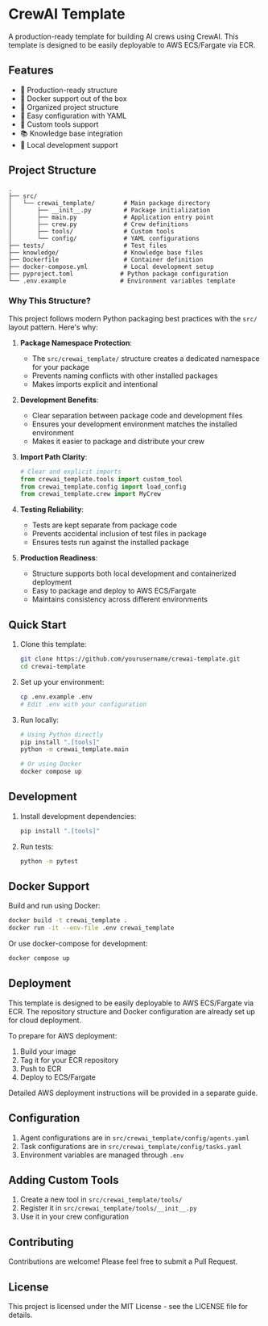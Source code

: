# CrewAI Template

A production-ready template for building AI crews using CrewAI. This template is designed to be easily deployable to AWS ECS/Fargate via ECR.

## Features

- 🚀 Production-ready structure
- 🐳 Docker support out of the box
- 📁 Organized project structure
- 🔧 Easy configuration with YAML
- 🧰 Custom tools support
- 📚 Knowledge base integration
- 🔄 Local development support

## Project Structure

```
.
├── src/
│   └── crewai_template/        # Main package directory
│       ├── __init__.py         # Package initialization
│       ├── main.py             # Application entry point
│       ├── crew.py             # Crew definitions
│       ├── tools/              # Custom tools
│       └── config/             # YAML configurations
├── tests/                      # Test files
├── knowledge/                  # Knowledge base files
├── Dockerfile                  # Container definition
├── docker-compose.yml          # Local development setup
├── pyproject.toml             # Python package configuration
└── .env.example               # Environment variables template
```

### Why This Structure?

This project follows modern Python packaging best practices with the `src/` layout pattern. Here's why:

1. **Package Namespace Protection**:
   - The `src/crewai_template/` structure creates a dedicated namespace for your package
   - Prevents naming conflicts with other installed packages
   - Makes imports explicit and intentional

2. **Development Benefits**:
   - Clear separation between package code and development files
   - Ensures your development environment matches the installed environment
   - Makes it easier to package and distribute your crew

3. **Import Path Clarity**:
   ```python
   # Clear and explicit imports
   from crewai_template.tools import custom_tool
   from crewai_template.config import load_config
   from crewai_template.crew import MyCrew
   ```

4. **Testing Reliability**:
   - Tests are kept separate from package code
   - Prevents accidental inclusion of test files in package
   - Ensures tests run against the installed package

5. **Production Readiness**:
   - Structure supports both local development and containerized deployment
   - Easy to package and deploy to AWS ECS/Fargate
   - Maintains consistency across different environments

## Quick Start

1. Clone this template:
   ```bash
   git clone https://github.com/yourusername/crewai-template.git
   cd crewai-template
   ```

2. Set up your environment:
   ```bash
   cp .env.example .env
   # Edit .env with your configuration
   ```

3. Run locally:
   ```bash
   # Using Python directly
   pip install ".[tools]"
   python -m crewai_template.main

   # Or using Docker
   docker compose up
   ```

## Development

1. Install development dependencies:
   ```bash
   pip install ".[tools]"
   ```

2. Run tests:
   ```bash
   python -m pytest
   ```

## Docker Support

Build and run using Docker:
```bash
docker build -t crewai_template .
docker run -it --env-file .env crewai_template
```

Or use docker-compose for development:
```bash
docker compose up
```

## Deployment

This template is designed to be easily deployable to AWS ECS/Fargate via ECR. The repository structure and Docker configuration are already set up for cloud deployment.

To prepare for AWS deployment:

1. Build your image
2. Tag it for your ECR repository
3. Push to ECR
4. Deploy to ECS/Fargate

Detailed AWS deployment instructions will be provided in a separate guide.

## Configuration

1. Agent configurations are in `src/crewai_template/config/agents.yaml`
2. Task configurations are in `src/crewai_template/config/tasks.yaml`
3. Environment variables are managed through `.env`

## Adding Custom Tools

1. Create a new tool in `src/crewai_template/tools/`
2. Register it in `src/crewai_template/tools/__init__.py`
3. Use it in your crew configuration

## Contributing

Contributions are welcome! Please feel free to submit a Pull Request.

## License

This project is licensed under the MIT License - see the LICENSE file for details.
